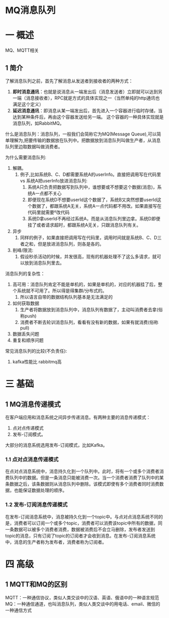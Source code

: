 # MQ消息队列

# 一 概述
MQ、MQTT相关

## 1 简介
了解消息队列之前，首先了解消息从发送者到接收者的两种方式：
1. **即时消息通讯**：也就是说消息从一端发出后（消息发送者）立即就可以达到另一端（消息接收者），RPC就是方式的具体实现之一（当然单纯的http通讯也满足这个定义）
2. **延迟消息通讯**：即消息从某一端发出后，首先进入一个容器进行临时存储，当达到某种条件后，再由这个容器发送给另一端。 这个容器的一种具体实现就是消息队列，如RabbitMQ。

什么是消息队列：消息队列，一般我们会简称它为MQ(Message Queue),可以简单理解为,把要传输的数据放在队列中。把数据放到消息队列叫做生产者，从消息队列里边取数据叫做消费者。

为什么需要消息队列:
1. 解耦。
	1. 例子,比如系统B、C、D都需要系统A的userInfo。直接把调用写在代码里 vs 系统A把userInfo放进消息队列:
    	1. 系统A只负责把数据写到队列中，谁想要或不想要这个数据(消息)，系统A一点都不关心
		2. 即便现在系统D不想要userId这个数据了，系统B又突然想要userId这个数据了，都跟系统A无关，系统A一点代码都不用改。如果直接写在代码里就需要º改代码
		3. 系统D拿userId不再经过系统A，而是从消息队列里边拿。系统D即便挂了或者请求超时，都跟系统A无关，只跟消息队列有关。
2. 异步
	1. 同样的例子，如果直接把调用写在代码里，调用时间就是系统B、C、D三者之和，但是放进消息队列，则各是各的。
3. 削峰/限流:
	1. 假设秒杀活动的时候，并发很高，现有的机器处理不了这么多请求，就可以放到消息队列里去。
	
消息队列的复杂性：
1. 高可用：消息队列肯定不能是单机的，如果是单机的，对应的机器挂了后，整个系统就不可用了。所以得是得集群/分布式的。
	1.  所以语言自带的数据结构队列基本是无法满足的
2. 如何获取数据
	1. 生产者将数据放到消息队列中，消息队列有数据了，主动叫消费者去拿(俗称push)
	2. 消费者不断去轮训消息队列，看看有没有新的数据，如果有就消费(俗称pull)
3. 数据丢失问题
4. 重复和顺序问题

常见消息队列的比较(不负责任):
1. kafka性能比 rabbitmq高

# 三 基础
## 1 MQ消息传递模式
在客户端应用和消息系统之间异步传递消息。有两种主要的消息传递模式：
1. 点对点传递模式
2. 发布-订阅模式。

大部分的消息系统选用发布-订阅模式，比如Kafka。

### 1.1 点对点消息传递模式
在点对点消息系统中，消息持久化到一个队列中。此时，将有一个或多个消费者消费队列中的数据。但是一条消息只能被消费一次。当一个消费者消费了队列中的某条数据之后，该条数据则从消息队列中删除。该模式即使有多个消费者同时消费数据，也能保证数据处理的顺序。

### 1.2 发布-订阅消息传递模式
在发布-订阅消息系统中，消息被持久化到一个topic中。与点对点消息系统不同的是，消费者可以订阅一个或多个topic，消费者可以消费该topic中所有的数据，同一条数据可以被多个消费者消费，数据被消费后不会立马删除，发布者发送到topic的消息，只有订阅了topic的订阅者才会收到消息。在发布-订阅消息系统中，消息的生产者称为发布者，消费者称为订阅者。


# 四 高级
## 1 MQTT和MQ的区别
MQTT：一种通信协议，类似人类交谈中的汉语、英语、俄语中的一种语言规范
MQ：一种通信通道，也叫消息队列，类似人类交谈中的用电话、email、微信的一种通信方式

